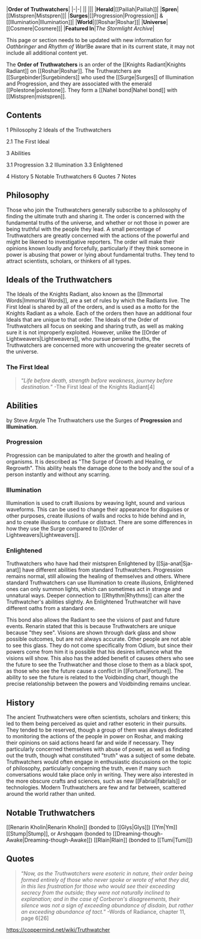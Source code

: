 |**Order of Truthwatchers**|
|-|-|
||
|||
|**Herald**|[[Pailiah\|Pailiah]]|
|**Spren**|[[Mistspren\|Mistspren]]|
|**Surges**|[[Progression\|Progression]] & [[Illumination\|Illumination]]|
|**World**|[[Roshar\|Roshar]]|
|**Universe**|[[Cosmere\|Cosmere]]|
|**Featured In**|*The Stormlight Archive*|

This page or section needs to be updated with new information for *Oathbringer* and *Rhythm of War*!Be aware that in its current state, it may not include all additional content yet.

The **Order of Truthwatchers** is an order of the [[Knights Radiant\|Knights Radiant]] on [[Roshar\|Roshar]].
The Truthwatchers are [[Surgebinder\|Surgebinders]] who used the [[Surge\|Surges]] of Illumination and Progression, and they are associated with the emerald [[Polestone\|polestone]]. They form a [[Nahel bond\|Nahel bond]] with [[Mistspren\|mistspren]].

## Contents

1 Philosophy
2 Ideals of the Truthwatchers

2.1 The First Ideal


3 Abilities

3.1 Progression
3.2 Illumination
3.3 Enlightened


4 History
5 Notable Truthwatchers
6 Quotes
7 Notes


## Philosophy
Those who join the Truthwatchers generally subscribe to a philosophy of finding the ultimate truth and sharing it. The order is concerned with the fundamental truths of the universe, and whether or not those in power are being truthful with the people they lead. A small percentage of Truthwatchers are greatly concerned with the actions of the powerful and might be likened to investigative reporters. The order will make their opinions known loudly and forcefully, particularly if they think someone in power is abusing that power or lying about fundamental truths. They tend to attract scientists, scholars, or thinkers of all types.

## Ideals of the Truthwatchers
The Ideals of the Knights Radiant, also known as the [[Immortal Words\|Immortal Words]], are a set of rules by which the Radiants live. The First Ideal is shared by all of the orders, and is used as a motto for the Knights Radiant as a whole. Each of the orders then have an additional four Ideals that are unique to that order. The Ideals of the Order of Truthwatchers all focus on seeking and sharing truth, as well as making sure it is not improperly exploited. However, unlike the [[Order of Lightweavers\|Lightweavers]], who pursue personal truths, the Truthwatchers are concerned more with uncovering the greater secrets of the universe.

### The First Ideal
>“*Life before death, strength before weakness, journey before destination.*”
\-The First Ideal of the Knights Radiant[4]


## Abilities
 by  Steve Argyle 
The Truthwatchers use the Surges of **Progression** and **Illumination**.

### Progression
Progression can be manipulated to alter the growth and healing of organisms. It is described as "The Surge of Growth and Healing, or Regrowth". This ability heals the damage done to the body and the soul of a person instantly and without any scarring.

### Illumination
Illumination is used to craft illusions by weaving light, sound and various waveforms. This can be used to change their appearance for disguises or other purposes, create illusions of walls and rocks to hide behind and in, and to create illusions to confuse or distract. There are some differences in how they use the Surge compared to [[Order of Lightweavers\|Lightweavers]].

### Enlightened
Truthwatchers who have had their mistspren Enlightened by [[Sja-anat\|Sja-anat]] have different abilities from standard Truthwatchers. Progression remains normal, still allowing the healing of themselves and others. Where standard Truthwatchers can use Illumination to create illusions, Enlightened ones can only summon lights, which can sometimes act in strange and unnatural ways. Deeper connection to [[Rhythm\|Rhythms]] can alter the Truthwatcher's abilities slightly. An Enlightened Truthwatcher will have different oaths from a standard one.


This bond also allows the Radiant to see the visions of past and future events. Renarin stated that this is because Truthwatchers are unique because "they see". Visions are shown through dark glass and show possible outcomes, but are not always accurate. Other people are not able to see this glass. They do not come specifically from Odium, but since their powers come from him it is possible that his desires influence what the visions will show. This also has the added benefit of causes others who see the future to see the Truthwatcher and those close to them as a black spot, as those who see the future cause a conflict in [[Fortune\|Fortune]]. The ability to see the future is related to the Voidbinding chart, though the precise relationship between the powers and Voidbinding remains unclear.

## History
The ancient Truthwatchers were often scientists, scholars and tinkers; this led to them being perceived as quiet and rather esoteric in their pursuits. They tended to be reserved, though a group of them was always dedicated to monitoring the actions of the people in power on Roshar, and making their opinions on said actions heard far and wide if necessary. They particularly concerned themselves with abuse of power, as well as finding out the truth, though what constituted "truth" was a subject of some debate.
Truthwatchers would often engage in enthusiastic discussions on the topic of philosophy, particularly concerning the truth, even if many such conversations would take place only in writing. They were also interested in the more obscure crafts and sciences, such as new [[Fabrial\|fabrials]] or technologies.
Modern Truthwatchers are few and far between, scattered around the world rather than united.

## Notable Truthwatchers
[[Renarin Kholin\|Renarin Kholin]] (bonded to [[Glys\|Glys]])
[[Ym\|Ym]]
[[Stump\|Stump]], or Arshqqam (bonded to [[Dreaming-though-Awake\|Dreaming-though-Awake]])
[[Rlain\|Rlain]] (bonded to [[Tumi\|Tumi]])
## Quotes
>“*Now, as the Truthwatchers were esoteric in nature, their order being formed entirely of those who never spoke or wrote of what they did, in this lies frustration for those who would see their exceeding secrecy from the outside; they were not naturally inclined to explanation; and in the case of Corberon's disagreements, their silence was not a sign of exceeding abundance of disdain, but rather an exceeding abundance of tact.*”
\-Words of Radiance, chapter 11, page 6[26]



https://coppermind.net/wiki/Truthwatcher